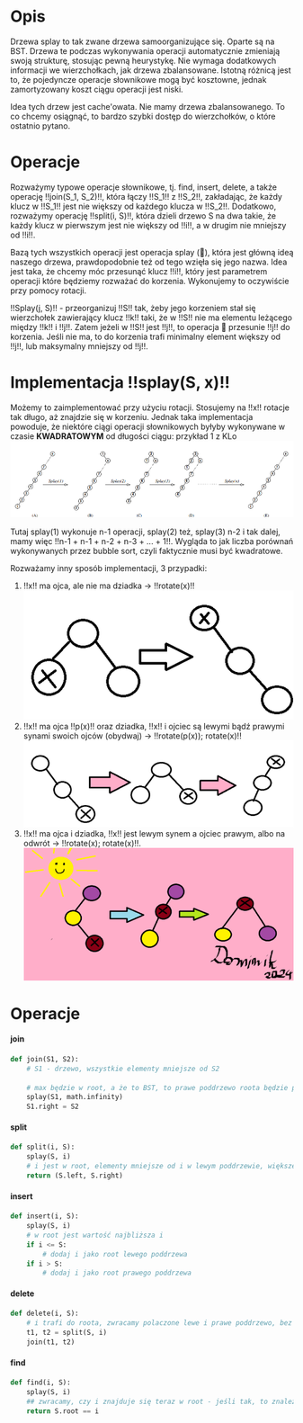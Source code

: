 # Opis

Drzewa splay to tak zwane drzewa samoorganizujące się. Oparte są na BST. Drzewa te podczas wykonywania operacji automatycznie zmieniają swoją strukturę, stosując pewną heurystykę. Nie wymaga dodatkowych informacji we wierzchołkach, jak drzewa zbalansowane. Istotną różnicą jest to, że pojedyncze operacje słownikowe mogą być kosztowne, jednak zamortyzowany koszt ciągu operacji jest niski.

Idea tych drzew jest cache'owata. Nie mamy drzewa zbalansowanego. To co chcemy osiągnąć, to bardzo szybki dostęp do wierzchołków, o które ostatnio pytano.

# Operacje

Rozważymy typowe operacje słownikowe, tj. find, insert, delete, a także operację !!join(S_1, S_2)!!, która łączy !!S_1!! z !!S_2!!, zakładając, że każdy klucz w !!S_1!! jest nie większy od każdego klucza w !!S_2!!. Dodatkowo, rozważymy operację !!split(i, S)!!, która dzieli drzewo S na dwa takie, że każdy klucz w pierwszym jest nie większy od !!i!!, a w drugim nie mniejszy od !!i!!.

Bazą tych wszystkich operacji jest operacja splay (💅), która jest główną ideą naszego drzewa, prawdopodobnie też od tego wzięła się jego nazwa. Idea jest taka, że chcemy móc przesunąć klucz !!i!!, który jest parametrem operacji które będziemy rozważać do korzenia. Wykonujemy to oczywiście przy pomocy rotacji.

!!Splay(j, S)!! - przeorganizuj !!S!! tak, żeby jego korzeniem stał się wierzchołek zawierający klucz !!k!! taki, że w !!S!! nie ma elementu leżącego między !!k!! i !!j!!. Zatem jeżeli w !!S!! jest !!j!!, to operacja 💅 przesunie !!j!! do korzenia. Jeśli nie ma, to do korzenia trafi minimalny element większy od !!j!!, lub maksymalny mniejszy od !!j!!.

# Implementacja !!splay(S, x)!!

Możemy to zaimplementować przy użyciu rotacji. Stosujemy na !!x!! rotacje tak długo, aż znajdzie się w korzeniu. Jednak taka implementacja powoduje, że niektóre ciągi operacji słownikowych byłyby wykonywane w czasie **KWADRATOWYM** od długości ciągu:
przykład 1 z KLo  
![alt text](images/splay/ex1.png)

Tutaj splay(1) wykonuje n-1 operacji, splay(2) też, splay(3) n-2 i tak dalej, mamy więc !!n-1 + n-1 + n-2 + n-3 + ... + 1!!. Wygląda to jak liczba porównań wykonywanych przez bubble sort, czyli faktycznie musi być kwadratowe.

Rozważamy inny sposób implementacji, 3 przypadki:

1. !!x!! ma ojca, ale nie ma dziadka -> !!rotate(x)!!
   ![alt text](images/splay/case1.png)
2. !!x!! ma ojca !!p(x)!! oraz dziadka, !!x!! i ojciec są lewymi bądź prawymi synami swoich ojców (obydwaj) -> !!rotate(p(x)); rotate(x)!!
   ![alt text](images/splay/case2.png)
3. !!x!! ma ojca i dziadka, !!x!! jest lewym synem a ojciec prawym, albo na odwrót -> !!rotate(x); rotate(x)!!.
   ![alt text](images/splay/case3.png)

# Operacje

#### join

```python
def join(S1, S2):
    # S1 - drzewo, wszystkie elementy mniejsze od S2

    # max będzie w root, a że to BST, to prawe poddrzewo roota będzie puste
    splay(S1, math.infinity)
    S1.right = S2
```

#### split

```python
def split(i, S):
    splay(S, i)
    # i jest w root, elementy mniejsze od i w lewym poddrzewie, większe w prawym
    return (S.left, S.right)
```

#### insert

```python
def insert(i, S):
    splay(S, i)
    # w root jest wartość najbliższa i
    if i <= S:
        # dodaj i jako root lewego poddrzewa
    if i > S:
        # dodaj i jako root prawego poddrzewa
```

#### delete

```python
def delete(i, S):
    # i trafi do roota, zwracamy polaczone lewe i prawe poddrzewo, bez i
    t1, t2 = split(S, i)
    join(t1, t2)
```

#### find

```python
def find(i, S):
    splay(S, i)
    ## zwracamy, czy i znajduje się teraz w root - jeśli tak, to znaleźliśmy i wartość jest w root, jak nie jest to znaczy że nie ma
    return S.root == i
```
